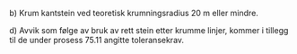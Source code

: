 b) Krum kantstein ved teoretisk krumningsradius 20 m eller mindre.

d) Avvik som følge av bruk av rett stein etter krumme linjer, kommer i tillegg til de under prosess 75.11 angitte toleransekrav.

